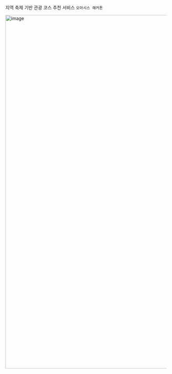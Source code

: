 지역 축제 기반 관광 코스 추천 서비스
`오아시스 해커톤`

<img width="1104" alt="image" src="https://user-images.githubusercontent.com/78211281/224064646-b7866485-f64d-449c-8786-8f8fcf537a75.png">
